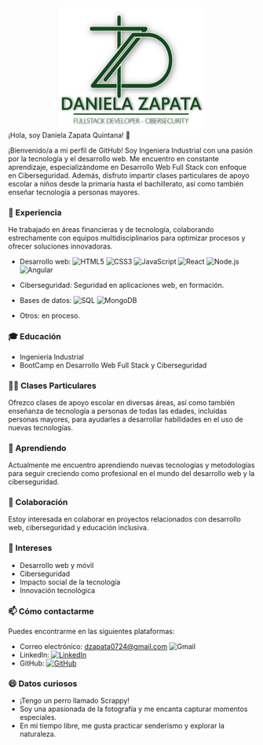 
<div align="center">
  <img src="logo daniela zapata.png" alt="logo" width="300" height="250"/>
</div>
¡Hola, soy Daniela Zapata Quintana! 👋 

¡Bienvenido/a a mi perfil de GitHub! Soy Ingeniera Industrial con una pasión por la tecnología y el desarrollo web. Me encuentro en constante aprendizaje, especializándome en Desarrollo Web Full Stack con enfoque en Ciberseguridad. Además, disfruto impartir clases particulares de apoyo escolar a niños desde la primaria hasta el bachillerato, así como también enseñar tecnología a personas mayores.

### 💼 Experiencia
He trabajado en áreas financieras y de tecnología, colaborando estrechamente con equipos multidisciplinarios para optimizar procesos y ofrecer soluciones innovadoras.

- Desarrollo web: 
![HTML5](https://img.shields.io/badge/-HTML5-E34F26?style=flat-square&logo=html5&logoColor=white)
![CSS3](https://img.shields.io/badge/-CSS3-1572B6?style=flat-square&logo=css3&logoColor=white)
![JavaScript](https://img.shields.io/badge/-JavaScript-F7DF1E?style=flat-square&logo=javascript&logoColor=black)
![React](https://img.shields.io/badge/-React-61DAFB?style=flat-square&logo=react&logoColor=black)
![Node.js](https://img.shields.io/badge/-Node.js-43853D?style=flat-square&logo=node.js&logoColor=white)
![Angular](https://img.shields.io/badge/-Angular-DD0031?style=flat-square&logo=angular&logoColor=white)

- Ciberseguridad: Seguridad en aplicaciones web, en formación.

- Bases de datos: 
![SQL](https://img.shields.io/badge/-SQL-4479A1?style=flat-square&logo=sql&logoColor=white)
![MongoDB](https://img.shields.io/badge/-MongoDB-47A248?style=flat-square&logo=mongodb&logoColor=white)

- Otros: en proceso.

### 🎓 Educación
- Ingeniería Industrial
- BootCamp en Desarrollo Web Full Stack y Ciberseguridad

### 👩‍🏫 Clases Particulares
Ofrezco clases de apoyo escolar en diversas áreas, así como también enseñanza de tecnología a personas de todas las edades, incluidas personas mayores, para ayudarles a desarrollar habilidades en el uso de nuevas tecnologías.

### 🌱 Aprendiendo
Actualmente me encuentro aprendiendo nuevas tecnologías y metodologías para seguir creciendo como profesional en el mundo del desarrollo web y la ciberseguridad.

### 👥 Colaboración
Estoy interesada en colaborar en proyectos relacionados con desarrollo web, ciberseguridad y educación inclusiva.

### 👀 Intereses
- Desarrollo web y móvil
- Ciberseguridad
- Impacto social de la tecnología
- Innovación tecnológica

### 📫 Cómo contactarme
Puedes encontrarme en las siguientes plataformas:
- Correo electrónico: dzapata0724@gmail.com ![Gmail](https://img.shields.io/badge/-Gmail-red?style=flat-square&logo=Gmail&logoColor=white&link=mailto:dzapata0724@gmail.com)
- LinkedIn: [![LinkedIn](https://img.shields.io/badge/-LinkedIn-blue?style=flat-square&logo=Linkedin&logoColor=white&link=https://www.linkedin.com/in/danielazapataquintana/)](https://www.linkedin.com/in/danielazapataquintana/)
- GitHub: [![GitHub](https://img.shields.io/badge/-GitHub-black?style=flat-square&logo=GitHub&logoColor=white&link=https://github.com/DANIELAZAPATA0724)](https://github.com/DANIELAZAPATA0724)

### 😄 Datos curiosos
- ¡Tengo un perro llamado Scrappy!
- Soy una apasionada de la fotografía y me encanta capturar momentos especiales.
- En mi tiempo libre, me gusta practicar senderismo y explorar la naturaleza.

